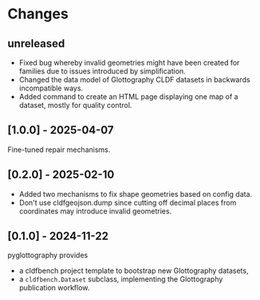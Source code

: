 # Changes


## unreleased

- Fixed bug whereby invalid geometries might have been created for families due to
  issues introduced by simplification.
- Changed the data model of Glottography CLDF datasets in backwards incompatible
  ways.
- Added command to create an HTML page displaying one map of a dataset, mostly for
  quality control.


## [1.0.0] - 2025-04-07

Fine-tuned repair mechanisms.


## [0.2.0] - 2025-02-10

- Added two mechanisms to fix shape geometries based on config data.
- Don't use cldfgeojson.dump since cutting off decimal places from coordinates may introduce
  invalid geometries.


## [0.1.0] - 2024-11-22

pyglottography provides
- a cldfbench project template to bootstrap new Glottography datasets,
- a `cldfbench.Dataset` subclass, implementing the Glottography publication workflow.

